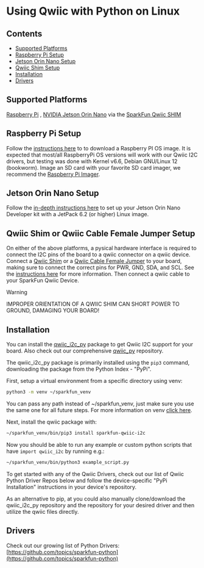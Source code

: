 # Using Qwiic with Python on Linux

## Contents
* [Supported Platforms](#hardware)
* [Raspberry Pi Setup](#raspberry-pi-setup)
* [Jetson Orin Nano Setup](#jetson-orin-nano-setup)
* [Qwiic Shim Setup](#qwiic-shim-or-qwiic-cable-female-jumper-setup)
* [Installation](#installation)
* [Drivers](#drivers)

## Supported Platforms
[Raspberry Pi](https://www.sparkfun.com/raspberry-pi-5-8gb.html) , [NVIDIA Jetson Orin Nano](https://www.sparkfun.com/nvidia-jetson-orin-nano-developer-kit.html) via the [SparkFun Qwiic SHIM](https://www.sparkfun.com/sparkfun-qwiic-shim-for-raspberry-pi.html)

## Raspberry Pi Setup
Follow the [instructions here](https://www.raspberrypi.com/software/operating-systems/) to to download a Raspberry PI OS image. It is expected that most/all RaspberryPi OS versions will work with our Qwiic I2C drivers, but testing was done with Kernel v6.6, Debian GNU/Linux 12 (bookworm). Image an SD card with your favorite SD card imager, we recommend the [Raspberry Pi Imager](https://www.raspberrypi.com/software/). 

## Jetson Orin Nano Setup
Follow the [in-depth instructions here](https://developer.nvidia.com/embedded/learn/get-started-jetson-orin-nano-devkit#intro) to set up your Jetson Orin Nano Developer kit with a JetPack 6.2 (or higher) Linux image.

## Qwiic Shim or Qwiic Cable Female Jumper Setup
On either of the above platforms, a pysical hardware interface is required to connect the I2C pins of the board to a qwiic connector on a qwiic device. Connect a [Qwiic Shim](https://www.sparkfun.com/sparkfun-qwiic-shim-for-raspberry-pi.html) or a [Qwiic Cable Female Jumper](https://www.sparkfun.com/flexible-qwiic-cable-female-jumper-4-pin.html) to your board, making sure to connect the correct pins for PWR, GND, SDA, and SCL. See the [instructions here](https://learn.sparkfun.com/tutorials/qwiic-shim-for-raspberry-pi-hookup-guide) for more information. Then connect a qwiic cable to your SparkFun Qwiic Device. 

> [!Warning]
> IMPROPER ORIENTATION OF A QWIIC SHIM CAN SHORT POWER TO GROUND, DAMAGING YOUR BOARD!

## Installation
You can install the [qwiic_i2c_py](https://github.com/sparkfun/Qwiic_I2C_Py) package to get Qwiic I2C support for your board. Also check out our comprehensive [qwiic_py](https://github.com/sparkfun/Qwiic_Py) repository. 

The qwiic_i2c_py package is primarily installed using the `pip3` command, downloading the package from the Python Index - "PyPi". 

First, setup a virtual environment from a specific directory using venv:
```sh
python3 -m venv ~/sparkfun_venv
```
You can pass any path instead of ~/sparkfun_venv, just make sure you use the same one for all future steps. For more information on venv [click here](https://docs.python.org/3/library/venv.html).

Next, install the qwiic package with:
```sh
~/sparkfun_venv/bin/pip3 install sparkfun-qwiic-i2c
```
Now you should be able to run any example or custom python scripts that have `import qwiic_i2c` by running e.g.:
```sh
~/sparkfun_venv/bin/python3 example_script.py
```

To get started with any of the Qwiic Drivers, check out our list of Qwiic Python Driver Repos below and follow the device-specific "PyPi Installation" instructions in your device's repository.

As an alternative to pip, at you could also manually clone/download the qwiic_i2c_py repository and the repository for your desired driver and then utilize the qwiic files directly.

## Drivers
Check out our growing list of Python Drivers: [https://github.com/topics/sparkfun-python](https://github.com/topics/sparkfun-python)

